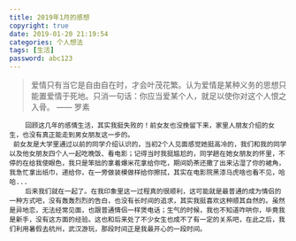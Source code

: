 ```yaml
---
title: 2019年1月的感想
copyright: true
date: 2019-01-20 21:19:54
categories: 个人想法
tags: [生活]
password: abc123
---
```

<blockquote class="blockquote-center">爱情只有当它是自由自在时，才会叶茂花繁。认为爱情是某种义务的思想只能置爱情于死地。只消一句话：你应当爱某个人，就足以使你对这个人恨之入骨。 —— 罗素</blockquote>

        回顾这几年的感情生活，其实我挺失败的！前女友也没挽留下来，家里人朋友介绍的女生，也没有真正能走到男女朋友这一步的。
     前女友是大学里通过以前的同学介绍认识的，当初2个人见面感觉她挺高冷的，我们和我的同学以及他女朋友四个人一起吃晚饭、看电影；记得当时我挺尴尬的，同学趟在她女朋友的怀里，不停的在给我使眼色，我只是笨拙的拿着爆米花拿给你吃，期间奶茶还撒了出来沾湿了你的裙角，我急忙拿出纸巾，递给你，在一旁做装模做样给你擦拭，其实在电影院黑漆马虎啥也看不见，哈哈...
        后来我们就在一起了。在我印象里这一过程真的很顺利，这可能就是最普通的成为情侣的一种方式吧，没有轰轰烈烈的告白，也没有长时间的追求，其实我挺喜欢这种顺其自然的。虽然是异地恋，无法经常见面，也跟普通情侣一样煲电话；生气的时候，我也不知道咋哄你，毕竟我是新手，没有这方面的经验。这也和后来处了不少女生也成不了有一定的关系吧，在此之后，我们利用暑假去杭州，武汉游玩，那段时间正是我最开心的一段时间。